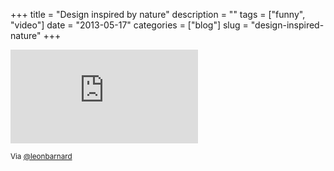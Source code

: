 +++
title = "Design inspired by nature"
description = ""
tags = ["funny", "video"]
date = "2013-05-17"
categories = ["blog"]
slug = "design-inspired-nature"
+++



<p><iframe src="http://fast.wistia.net/embed/iframe/m0s4n6hmbr?playerColor=bb6b29&amp;version=v1&amp;volumeControl=true" allowtransparency="true" frameborder="0" scrolling="no" class="wistia_embed" name="wistia_embed"></iframe>  </p>
<p><small>Via <a href="https://twitter.com/leonbarnard">@leonbarnard</a></small></p>
    
  
